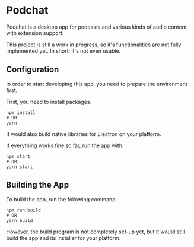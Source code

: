 # Podchat
Podchat is a desktop app for podcasts and various kinds of audio content, with extension support.

This project is still a work in progress, so it's functionalities are not fully implemented yet. In short: it's not even usable.

## Configuration
In order to start developing this app, you need to prepare the environment first.

First, you need to install packages.
```shell
npm install
# OR
yarn
```

It would also build native libraries for Electron on your platform.

If everything works fine so far, run the app with:
```shell
npm start
# OR
yarn start
```

## Building the App
To build the app, run the following command.

```shell
npm run build
# OR
yarn build
```

However, the build program is not completely set-up yet, but it would still build the app and its installer for your platform.

